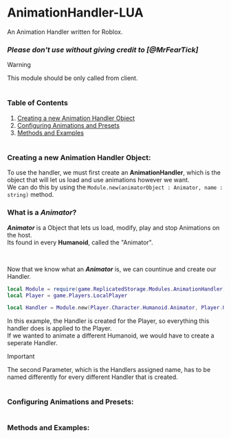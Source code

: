 # AnimationHandler-LUA
An Animation Handler written for Roblox.

### *Please don't use without giving credit to [@MrFearTick]*

> [!WARNING]
> This module should be only called from client.
#

### Table of Contents

1. [Creating a new Animation Handler Object](#creating-a-new-animation-handler-object)
2. [Configuring Animations and Presets](#configuring-animations-and-presets)
3. [Methods and Examples](#methods-and-examples)

#

### Creating a new Animation Handler Object:

To use the handler, we must first create an **AnimationHandler**, which is the object that will let us load and use animations however we want.  
We can do this by using the `Module.new(animatorObject : Animator, name : string)` method.

### What is a ***Animator***?

***Animator*** is a Object that lets us load, modify, play and stop Animations on the host.  
Its found in every **Humanoid**, called the "Animator".

<br />

Now that we know what an ***Animator*** is, we can countinue and create our Handler.

```lua
local Module = require(game.ReplicatedStorage.Modules.AnimationHandler)
local Player = game.Players.LocalPlayer

local Handler = Module.new(Player.Character.Humanoid.Animator, Player.UserId)
```

In this example, the Handler is created for the Player, so everything this handler does is applied to the Player.  
If we wanted to animate a different Humanoid, we would have to create a seperate Handler.

> [!IMPORTANT]
> The second Parameter, which is the Handlers assigned name, has to be named differently for every different Handler that is created.

#

### Configuring Animations and Presets:

#

### Methods and Examples:

#
